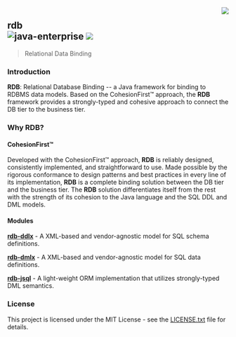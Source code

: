 <img src="https://www.cohesionfirst.org/logo.png" align="right">

## rdb<br>![java-enterprise][java-enterprise] <a href="https://www.cohesionfirst.org/"><img src="https://img.shields.io/badge/CohesionFirst%E2%84%A2--blue.svg"></a>
> Relational Data Binding

### Introduction

**RDB**: Relational Database Binding -- a Java framework for binding to RDBMS data models. Based on the CohesionFirst™ approach, the **RDB** framework provides a strongly-typed and cohesive approach to connect the DB tier to the business tier.

### Why **RDB**?

#### CohesionFirst™

Developed with the CohesionFirst™ approach, **RDB** is reliably designed, consistently implemented, and straightforward to use. Made possible by the rigorous conformance to design patterns and best practices in every line of its implementation, **RDB** is a complete binding solution between the DB tier and the business tier. The **RDB** solution differentiates itself from the rest with the strength of its cohesion to the Java language and the SQL DDL and DML models.

#### Modules

[**rdb-ddlx**](https://github.com/SevaSafris/rdb/tree/master/ddlx) - A XML-based and vendor-agnostic model for SQL schema definitions.

[**rdb-dmlx**](https://github.com/SevaSafris/rdb/tree/master/dmlx) - A XML-based and vendor-agnostic model for SQL data definitions.

[**rdb-jsql**](https://github.com/SevaSafris/rdb/tree/master/jsql) - A light-weight ORM implementation that utilizes strongly-typed DML semantics.

### License

This project is licensed under the MIT License - see the [LICENSE.txt](LICENSE.txt) file for details.

[java-enterprise]: https://img.shields.io/badge/java-enterprise-blue.svg